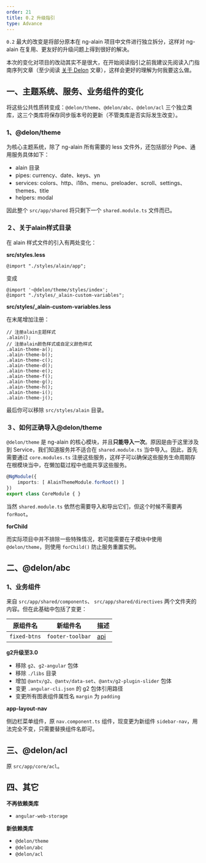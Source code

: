 ```yaml
---
order: 21
title: 0.2 升级指引
type: Advance
---
```


`0.2` 最大的改变是将部分原本在 ng-alain 项目中文件进行独立拆分，这样对 ng-alain 在复用、更友好的升级问题上得到很好的解决。

本次的变化对项目的改动其实不是很大，在开始阅读指引之前我建议先阅读入门指南序列文章（至少阅读 [关于 Delon](/docs/delon) 文章），这样会更好的理解为何我要这么做。

## 一、主题系统、服务、业务组件的变化

将这些公共性质转变成：`@delon/theme`、`@delon/abc`、`@delon/acl` 三个独立类库，这三个类库将保存同步版本号的更新（不管类库是否实际发生改变）。

### 1、@delon/theme

为核心主题系统，除了 ng-alain 所有需要的 less 文件外，还包括部分 Pipe、通用服务具体如下：

+ alain 目录
+ pipes: currency、date、keys、yn
+ services: colors、http、i18n、menu、preloader、scroll、settings、themes、title
+ helpers: modal

因此整个 `src/app/shared` 将只剩下一个 `shared.module.ts` 文件而已。

### ２、关于alain样式目录

在 alain 样式文件的引入有两处变化：

**src/styles.less**

```less
@import "./styles/alain/app";
```

变成

```less
@import '~@delon/theme/styles/index';
@import "./styles/_alain-custom-variables";
```

**src/styles/_alain-custom-variables.less**

在末尾增加注册：

```less
// 注册alain主题样式
.alain();
// 注册alain颜色样式或自定义颜色样式
.alain-theme-a();
.alain-theme-b();
.alain-theme-c();
.alain-theme-d();
.alain-theme-e();
.alain-theme-f();
.alain-theme-g();
.alain-theme-h();
.alain-theme-i();
.alain-theme-j();
```

最后你可以移除 `src/styles/alain` 目录。

### ３、如何正确导入@delon/theme

`@delon/theme` 是 ng-alain 的核心模块，并且**只能导入一次**。原因是由于这里涉及到 Service，我们知道服务并不适合在 `shared.module.ts` 当中导入。因此，首先需要通过 `core.modules.ts` 注册这些服务，这样子可以确保这些服务生命周期存在根模块当中，在懒加载过程中也能共享这些服务。

```ts
@NgModule({
    imports: [ AlainThemeModule.forRoot() ]
})
export class CoreModule { }
```

当然 `shared.module.ts` 依然也需要导入和导出它们，但这个时候不需要再 `forRoot`。

**forChild**

而实际项目中并不排除一些特殊情况，若可能需要在子模块中使用 `@delon/theme`，则使用 `forChild()` 防止服务重置实例。

## 二、@delon/abc

### 1、业务组件

来自 `src/app/shared/components`、 `src/app/shared/directives` 两个文件夹的内容。但在此基础中包括了变更：

| 原组件名 | 新组件名 | 描述 |
| ------- | ------ | ---- |
| `fixed-btns` | `footer-toolbar` | [api](/components/footer-toolbar) |

**g2升级至3.0**

+ 移除 `g2`、`g2-angular` 包体
+ 移除 `./libs` 目录
+ 增加 `@antv/g2`、`@antv/data-set`、`@antv/g2-plugin-slider` 包体
+ 变更 `.angular-cli.json` 的 g2 包体引用路径
+ 变更所有图表组件属性名 `margin` 为 `padding`

**app-layout-nav**

侧边栏菜单组件，原 `nav.component.ts` 组件，现变更为新组件 `sidebar-nav`，用法完全不变，只需要替换组件名即可。

## 三、@delon/acl

原 `src/app/core/acl`。

## 四、其它

**不再依赖类库**

+ `angular-web-storage`

**新依赖类库**

+ `@delon/theme`
+ `@delon/abc`
+ `@delon/acl`
